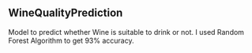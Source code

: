 ## WineQualityPrediction
Model to predict whether Wine is suitable to drink or not. I used Random Forest Algorithm to get 93% accuracy.
